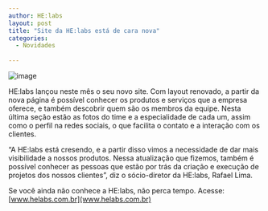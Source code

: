 ```yaml
---
author: HE:labs
layout: post
title: "Site da HE:labs está de cara nova"
categories:
  - Novidades
     
---
```

![image](/blog/images/posts/2012-09-28/sitenovo.jpg)

HE:labs lançou neste mês o seu novo site. Com layout renovado, a partir da nova página é possível conhecer os produtos e serviços que a empresa oferece,  e também descobrir quem são os membros da equipe. Nesta última seção estão as fotos do time e a especialidade de cada um, assim como o perfil na redes sociais, o que facilita o contato e a interação com os clientes.

“A HE:labs está cresendo, e a partir disso vimos a necessidade de dar mais visibilidade a nossos produtos. Nessa atualização que fizemos, também é possível conhecer as pessoas que estão por trás da criação e execução de projetos dos nossos clientes”, diz o sócio-diretor da HE:labs, Rafael Lima.

Se você ainda não conhece a HE:labs, não perca tempo. Acesse: [www.helabs.com.br](www.helabs.com.br)


